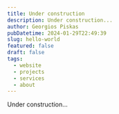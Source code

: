 ```yaml
---
title: Under construction
description: Under construction...
author: Georgios Piskas
pubDatetime: 2024-01-29T22:49:39
slug: hello-world
featured: false
draft: false
tags:
  - website
  - projects
  - services
  - about
---
```


Under construction...
